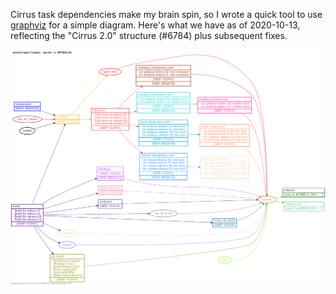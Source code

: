 Cirrus task dependencies make my brain spin, so I wrote a quick tool to use [graphviz](https://graphviz.org/) for a simple diagram. Here's what we have as of 2020-10-13, reflecting the "Cirrus 2.0" structure (#6784) plus subsequent fixes.

![Cirrus Dependencies as of 2020-10-13](cirrus-map.png)
